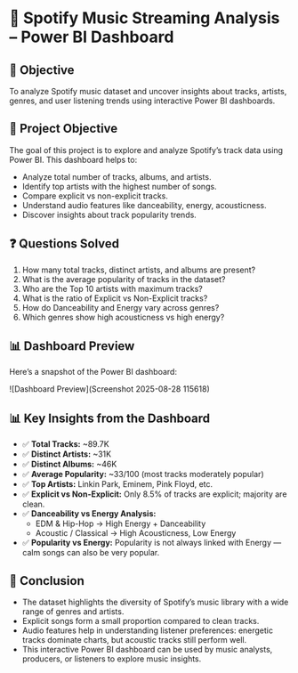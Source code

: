 # 🎵 Spotify Music Streaming Analysis – Power BI Dashboard

## 📌 Objective  
To analyze Spotify music dataset and uncover insights about tracks, artists, genres, and user listening trends using interactive Power BI dashboards.  

## 🎯 Project Objective  
The goal of this project is to explore and analyze Spotify’s track data using Power BI. This dashboard helps to:  
- Analyze total number of tracks, albums, and artists.  
- Identify top artists with the highest number of songs.  
- Compare explicit vs non-explicit tracks.  
- Understand audio features like danceability, energy, acousticness.  
- Discover insights about track popularity trends.  

## ❓ Questions Solved  
1. How many total tracks, distinct artists, and albums are present?  
2. What is the average popularity of tracks in the dataset?  
3. Who are the Top 10 artists with maximum tracks?  
4. What is the ratio of Explicit vs Non-Explicit tracks?  
5. How do Danceability and Energy vary across genres?  
6. Which genres show high acousticness vs high energy?

## 📊 Dashboard Preview  

Here’s a snapshot of the Power BI dashboard:

![Dashboard Preview](Screenshot 2025-08-28 115618)

   
## 📊 Key Insights from the Dashboard  

- ✅ **Total Tracks:** ~89.7K  
- ✅ **Distinct Artists:** ~31K  
- ✅ **Distinct Albums:** ~46K  
- ✅ **Average Popularity:** ~33/100 (most tracks moderately popular)  
- ✅ **Top Artists:** Linkin Park, Eminem, Pink Floyd, etc.  
- ✅ **Explicit vs Non-Explicit:** Only 8.5% of tracks are explicit; majority are clean.  
- ✅ **Danceability vs Energy Analysis:**  
  - EDM & Hip-Hop → High Energy + Danceability  
  - Acoustic / Classical → High Acousticness, Low Energy  
- ✅ **Popularity vs Energy:** Popularity is not always linked with Energy — calm songs can also be very popular.  

## 📝 Conclusion  
- The dataset highlights the diversity of Spotify’s music library with a wide range of genres and artists.  
- Explicit songs form a small proportion compared to clean tracks.  
- Audio features help in understanding listener preferences: energetic tracks dominate charts, but acoustic tracks still perform well.  
- This interactive Power BI dashboard can be used by music analysts, producers, or listeners to explore music insights.  



